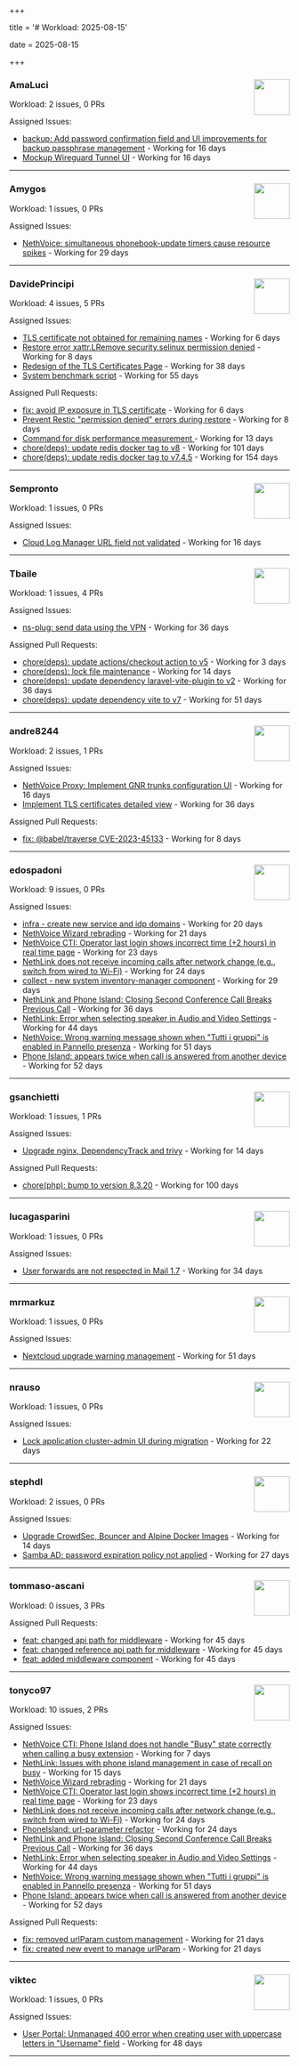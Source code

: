 +++

title = '# Workload: 2025-08-15'

date = 2025-08-15

+++

### AmaLuci <img src='https://avatars.githubusercontent.com/u/166636295?v=4&s=64' width='64' height='64' style='float:right;' /> ###
Workload: 2 issues, 0 PRs


Assigned Issues:
- [backup: Add password confirmation field and UI improvements for backup passphrase management](https://github.com/NethServer/nethsecurity/issues/1323) - Working for 16 days
- [Mockup Wireguard Tunnel UI](https://github.com/NethServer/nethsecurity/issues/1321) - Working for 16 days
---

### Amygos <img src='https://avatars.githubusercontent.com/u/510232?v=4&s=64' width='64' height='64' style='float:right;' /> ###
Workload: 1 issues, 0 PRs


Assigned Issues:
- [NethVoice: simultaneous phonebook-update timers cause resource spikes](https://github.com/NethServer/dev/issues/7555) - Working for 29 days
---

### DavidePrincipi <img src='https://avatars.githubusercontent.com/u/2920838?v=4&s=64' width='64' height='64' style='float:right;' /> ###
Workload: 4 issues, 5 PRs


Assigned Issues:
- [TLS certificate not obtained for remaining names](https://github.com/NethServer/dev/issues/7601) - Working for 6 days
- [Restore error xattr.LRemove security.selinux permission denied](https://github.com/NethServer/dev/issues/7598) - Working for 8 days
- [Redesign of the TLS Certificates Page](https://github.com/NethServer/dev/issues/7544) - Working for 38 days
- [System benchmark script](https://github.com/NethServer/dev/issues/7519) - Working for 55 days

Assigned Pull Requests:
- [fix: avoid IP exposure in TLS certificate](https://github.com/NethServer/ns8-traefik/pull/104) - Working for 6 days
- [Prevent Restic "permission denied" errors during restore](https://github.com/NethServer/ns8-core/pull/920) - Working for 8 days
- [Command for disk performance measurement ](https://github.com/NethServer/ns8-core/pull/915) - Working for 13 days
- [chore(deps): update redis docker tag to v8](https://github.com/NethServer/ns8-core/pull/874) - Working for 101 days
- [chore(deps): update redis docker tag to v7.4.5](https://github.com/NethServer/ns8-core/pull/830) - Working for 154 days
---

### Sempronto <img src='https://avatars.githubusercontent.com/u/65713093?v=4&s=64' width='64' height='64' style='float:right;' /> ###
Workload: 1 issues, 0 PRs


Assigned Issues:
- [Cloud Log Manager URL field not validated](https://github.com/NethServer/dev/issues/7577) - Working for 16 days
---

### Tbaile <img src='https://avatars.githubusercontent.com/u/8052641?v=4&s=64' width='64' height='64' style='float:right;' /> ###
Workload: 1 issues, 4 PRs


Assigned Issues:
- [ns-plug: send data using the VPN](https://github.com/NethServer/nethsecurity/issues/1301) - Working for 36 days

Assigned Pull Requests:
- [chore(deps): update actions/checkout action to v5](https://github.com/nethesis/parceler/pull/96) - Working for 3 days
- [chore(deps): lock file maintenance](https://github.com/nethesis/parceler/pull/93) - Working for 14 days
- [chore(deps): update dependency laravel-vite-plugin to v2](https://github.com/nethesis/parceler/pull/91) - Working for 36 days
- [chore(deps): update dependency vite to v7](https://github.com/nethesis/parceler/pull/84) - Working for 51 days
---

### andre8244 <img src='https://avatars.githubusercontent.com/u/4612169?v=4&s=64' width='64' height='64' style='float:right;' /> ###
Workload: 2 issues, 1 PRs


Assigned Issues:
- [NethVoice Proxy: Implement GNR trunks configuration UI](https://github.com/NethServer/dev/issues/7578) - Working for 16 days
- [Implement TLS certificates detailed view](https://github.com/NethServer/dev/issues/7548) - Working for 36 days

Assigned Pull Requests:
- [fix: @babel/traverse CVE-2023-45133](https://github.com/NethServer/ns8-mail/pull/200) - Working for 8 days
---

### edospadoni <img src='https://avatars.githubusercontent.com/u/6152486?v=4&s=64' width='64' height='64' style='float:right;' /> ###
Workload: 9 issues, 0 PRs


Assigned Issues:
- [infra - create new service and idp domains](https://github.com/NethServer/my/issues/9) - Working for 20 days
- [NethVoice Wizard rebrading](https://github.com/NethServer/dev/issues/7571) - Working for 21 days
- [NethVoice CTI: Operator last login shows incorrect time (+2 hours) in real time page](https://github.com/NethServer/dev/issues/7565) - Working for 23 days
- [NethLink does not receive incoming calls after network change (e.g., switch from wired to Wi-Fi)](https://github.com/NethServer/dev/issues/7561) - Working for 24 days
- [collect - new system inventory-manager component](https://github.com/NethServer/my/issues/7) - Working for 29 days
- [NethLink and Phone Island: Closing Second Conference Call Breaks Previous Call](https://github.com/NethServer/dev/issues/7550) - Working for 36 days
- [NethLink: Error when selecting speaker in Audio and Video Settings](https://github.com/NethServer/dev/issues/7538) - Working for 44 days
- [NethVoice: Wrong warning message shown when "Tutti i gruppi" is enabled in Pannello presenza](https://github.com/NethServer/dev/issues/7523) - Working for 51 days
- [Phone Island: appears twice when call is answered from another device](https://github.com/NethServer/dev/issues/7521) - Working for 52 days
---

### gsanchietti <img src='https://avatars.githubusercontent.com/u/804596?v=4&s=64' width='64' height='64' style='float:right;' /> ###
Workload: 1 issues, 1 PRs


Assigned Issues:
- [Upgrade nginx, DependencyTrack and trivy](https://github.com/NethServer/dev/issues/7590) - Working for 14 days

Assigned Pull Requests:
- [chore(php): bump to version 8.3.20](https://github.com/NethServer/ns8-webtop/pull/120) - Working for 100 days
---

### lucagasparini <img src='https://avatars.githubusercontent.com/u/11161326?v=4&s=64' width='64' height='64' style='float:right;' /> ###
Workload: 1 issues, 0 PRs


Assigned Issues:
- [User forwards are not respected in Mail 1.7](https://github.com/NethServer/dev/issues/7553) - Working for 34 days
---

### mrmarkuz <img src='https://avatars.githubusercontent.com/u/31746411?v=4&s=64' width='64' height='64' style='float:right;' /> ###
Workload: 1 issues, 0 PRs


Assigned Issues:
- [Nextcloud upgrade warning management](https://github.com/NethServer/dev/issues/7522) - Working for 51 days
---

### nrauso <img src='https://avatars.githubusercontent.com/u/16102909?v=4&s=64' width='64' height='64' style='float:right;' /> ###
Workload: 1 issues, 0 PRs


Assigned Issues:
- [Lock application cluster-admin UI during migration](https://github.com/NethServer/dev/issues/7567) - Working for 22 days
---

### stephdl <img src='https://avatars.githubusercontent.com/u/3164851?v=4&s=64' width='64' height='64' style='float:right;' /> ###
Workload: 2 issues, 0 PRs


Assigned Issues:
- [Upgrade CrowdSec, Bouncer and Alpine Docker Images](https://github.com/NethServer/dev/issues/7582) - Working for 14 days
- [Samba AD: password expiration policy not applied](https://github.com/NethServer/dev/issues/7558) - Working for 27 days
---

### tommaso-ascani <img src='https://avatars.githubusercontent.com/u/31596042?v=4&s=64' width='64' height='64' style='float:right;' /> ###
Workload: 0 issues, 3 PRs


Assigned Pull Requests:
- [feat: changed api path for middleware](https://github.com/nethesis/nethvoice-cti/pull/317) - Working for 45 days
- [feat: changed reference api path for middleware](https://github.com/nethesis/phone-island/pull/103) - Working for 45 days
- [feat: added middleware component](https://github.com/nethesis/ns8-nethvoice/pull/493) - Working for 45 days
---

### tonyco97 <img src='https://avatars.githubusercontent.com/u/36625268?v=4&s=64' width='64' height='64' style='float:right;' /> ###
Workload: 10 issues, 2 PRs


Assigned Issues:
- [NethVoice CTI: Phone Island does not handle "Busy" state correctly when calling a busy extension](https://github.com/NethServer/dev/issues/7599) - Working for 7 days
- [NethLink: Issues with phone island management in case of recall on busy](https://github.com/NethServer/dev/issues/7579) - Working for 15 days
- [NethVoice Wizard rebrading](https://github.com/NethServer/dev/issues/7571) - Working for 21 days
- [NethVoice CTI: Operator last login shows incorrect time (+2 hours) in real time page](https://github.com/NethServer/dev/issues/7565) - Working for 23 days
- [NethLink does not receive incoming calls after network change (e.g., switch from wired to Wi-Fi)](https://github.com/NethServer/dev/issues/7561) - Working for 24 days
- [PhoneIsland: url-parameter refactor](https://github.com/NethServer/dev/issues/7559) - Working for 24 days
- [NethLink and Phone Island: Closing Second Conference Call Breaks Previous Call](https://github.com/NethServer/dev/issues/7550) - Working for 36 days
- [NethLink: Error when selecting speaker in Audio and Video Settings](https://github.com/NethServer/dev/issues/7538) - Working for 44 days
- [NethVoice: Wrong warning message shown when "Tutti i gruppi" is enabled in Pannello presenza](https://github.com/NethServer/dev/issues/7523) - Working for 51 days
- [Phone Island: appears twice when call is answered from another device](https://github.com/NethServer/dev/issues/7521) - Working for 52 days

Assigned Pull Requests:
- [fix: removed urlParam custom management](https://github.com/nethesis/nethvoice-cti/pull/327) - Working for 21 days
- [fix: created new event to manage urlParam](https://github.com/NethServer/nethlink/pull/69) - Working for 21 days
---

### viktec <img src='https://avatars.githubusercontent.com/u/48328088?v=4&s=64' width='64' height='64' style='float:right;' /> ###
Workload: 1 issues, 0 PRs


Assigned Issues:
- [User Portal: Unmanaged 400 error when creating user with uppercase letters in "Username" field](https://github.com/NethServer/dev/issues/7532) - Working for 48 days
---

